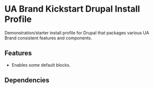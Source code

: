 UA Brand Kickstart Drupal Install Profile
=========================================

Demonstration/starter install profile for Drupal that packages various UA Brand consistent features and components.

Features
--------

-   Enables some default blocks.

Dependencies
------------

